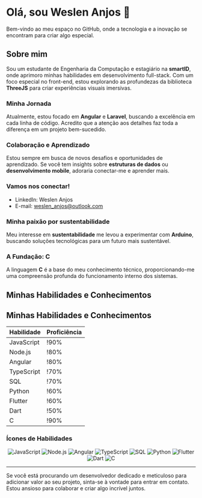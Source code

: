 # Olá, sou Weslen Anjos 👋

Bem-vindo ao meu espaço no GitHub, onde a tecnologia e a inovação se encontram para criar algo especial.

## Sobre mim
Sou um estudante de Engenharia da Computação e estagiário na **smartID**, onde aprimoro minhas habilidades em desenvolvimento full-stack. Com um foco especial no front-end, estou explorando as profundezas da biblioteca **ThreeJS** para criar experiências visuais imersivas.

### Minha Jornada
Atualmente, estou focado em **Angular** e **Laravel**, buscando a excelência em cada linha de código. Acredito que a atenção aos detalhes faz toda a diferença em um projeto bem-sucedido.

### Colaboração e Aprendizado
Estou sempre em busca de novos desafios e oportunidades de aprendizado. Se você tem insights sobre **estruturas de dados** ou **desenvolvimento mobile**, adoraria conectar-me e aprender mais.

### Vamos nos conectar!
- LinkedIn: Weslen Anjos
- E-mail: weslen_anjos@outlook.com

### Minha paixão por sustentabilidade
Meu interesse em **sustentabilidade** me levou a experimentar com **Arduino**, buscando soluções tecnológicas para um futuro mais sustentável.

### A Fundação: C
A linguagem **C** é a base do meu conhecimento técnico, proporcionando-me uma compreensão profunda do funcionamento interno dos sistemas.

## Minhas Habilidades e Conhecimentos

## Minhas Habilidades e Conhecimentos

| Habilidade      | Proficiência |
|-----------------|--------------|
| JavaScript      | !90% |
| Node.js         | !80% |
| Angular         | !80% |
| TypeScript      | !70% |
| SQL             | !70% |
| Python          | !60% |
| Flutter         | !60% |
| Dart            | !50% |
| C               | !90% |

### Ícones de Habilidades
<p align="center">
  <img src="https://img.shields.io/badge/-JavaScript-F7DF1E?style=flat&logo=javascript&logoColor=black" alt="JavaScript" />
  <img src="https://img.shields.io/badge/-Node.js-339933?style=flat&logo=node.js&logoColor=white" alt="Node.js" />
  <img src="https://img.shields.io/badge/-Angular-DD0031?style=flat&logo=angular&logoColor=white" alt="Angular" />
  <img src="https://img.shields.io/badge/-TypeScript-007ACC?style=flat&logo=typescript&logoColor=white" alt="TypeScript" />
  <img src="https://img.shields.io/badge/-SQL-4479A1?style=flat&logo=mysql&logoColor=white" alt="SQL" />
  <img src="https://img.shields.io/badge/-Python-3776AB?style=flat&logo=python&logoColor=white" alt="Python" />
  <img src="https://img.shields.io/badge/-Flutter-02569B?style=flat&logo=flutter&logoColor=white" alt="Flutter" />
  <img src="https://img.shields.io/badge/-Dart-0175C2?style=flat&logo=dart&logoColor=white" alt="Dart" />
  <img src="https://img.shields.io/badge/-C-A8B9CC?style=flat&logo=c&logoColor=black" alt="C" />
</p>

---

Se você está procurando um desenvolvedor dedicado e meticuloso para adicionar valor ao seu projeto, sinta-se à vontade para entrar em contato. Estou ansioso para colaborar e criar algo incrível juntos.

